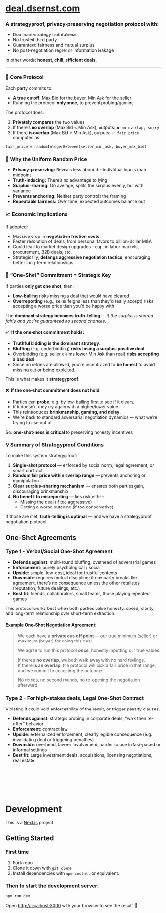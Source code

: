 # [deal.dsernst.com](https://deal.dsernst.com)

### A strategyproof, privacy-preserving negotiation protocol with:

- Dominant-strategy truthfulness
- No trusted third party
- Guaranteed fairness and mutual surplus
- No post-negotiation regret or information leakage

In other words: **honest, chill, efficient deals**.

---

### 🔑 Core Protocol

Each party commits to:

- **A true cutoff**: Max Bid for the buyer, Min Ask for the seller
- Running the protocol **only once**, to prevent probing/gaming

The protocol does:

1. **Privately compares** the two values
2. If there’s **no overlap** (Max Bid < Min Ask), outputs: `❌ no overlap, sorry`
3. If there **is overlap** (Max Bid ≥ Min Ask), outputs: `✅ fair price` computed as:

```
fair_price = randomIntegerBetween(seller_min_ask, buyer_max_bid)
```

### 🧠 Why the Uniform Random Price

- **Privacy-preserving:** Reveals less about the individual inputs than midpoint
- **Truth-inducing:** There’s no advantage to lying
- **Surplus-sharing:** On average, splits the surplus evenly, but with variance
- **Prevents anchoring:** Neither party controls the framing
- **Repeatable fairness:** Over time, expected outcomes balance out

### 📈 Economic Implications

If adopted:

- Massive drop in **negotiation friction costs**
- Faster resolution of deals, from personal favors to billion-dollar M&A
- Could lead to market design upgrades—e.g., in labor markets, procurement, B2B deals, etc.
- Strategically, **defangs aggressive negotiation tactics**, encouraging better long-term relationships

### 🎯 “One-Shot” Commitment = Strategic Key

If parties **only get one shot**, then:

- **Low-balling** risks missing a deal that would have cleared
- **Overreporting** (e.g., seller feigns less than they'd really accept) risks accepting a worse price than you’d be happy with

The **dominant strategy becomes truth-telling** — _if the surplus is shared fairly and you’re guaranteed no second chances_.

#### ✅&nbsp; If the one-shot commitment holds:

- **Truthful bidding is the dominant strategy**.
- **Bluffing** (e.g. underbidding) **risks losing a surplus-positive deal**.
- Overbidding (e.g. seller claims lower Min Ask than real) **risks accepting a bad deal**.
- Since no retries are allowed, you’re incentivized to **be honest** to avoid missing out or being exploited.

This is what makes it **strategyproof**.

#### ❌&nbsp; If the one-shot commitment does not hold:

- Parties can **probe**, e.g. by low-balling first to see if it clears.
- If it doesn’t, they try again with a higher/lower value.
- This reintroduces **brinkmanship, gaming, and delay**.
- We’re back to standard adversarial negotiation dynamics — what we’re trying to rise out of.

So: **one-shot-ness is critical** to preserving honesty incentives.

### 💡 Summary of Strategyproof Conditions

To make this system strategyproof:

1. **Single-shot protocol** — enforced by social norm, legal agreement, or smart contract
2. **Random fair price within overlap range** — prevents anchoring or manipulation
3. **Clear surplus-sharing mechanism** — ensures both parties gain, discouraging brinkmanship
4. **No benefit to misreporting** — lies risk either:
   - Missing the deal (if too aggressive)
   - Getting a worse outcome (if too conservative)

If those are met, **truth-telling is optimal** — and we have a strategyproof negotiation protocol.

## One-Shot Agreements

### Type 1 - Verbal/Social One-Shot Agreement

- **Defends against**: multi-round bluffing, overhead of adversarial games
- **Enforcement**: purely psychological / social
- **Upside**: simple, low-cost, ideal for trustful contexts
- **Downside**: requires mutual discipline; if one party breaks the agreement, there’s no consequence unless the other retaliates (reputation, future dealings, etc.)
- **Best fit**: friends, collaborators, small teams, those playing repeated games

This protocol works best when both parties value honesty, speed, clarity, and long-term relationship over short-term extraction.

#### Example One-Shot Negotiation Agreement:

> We each have a **private cut-off point** — our true minimum (seller) or maximum (buyer) for doing this deal.
>
> We agree to run this protocol _**once**_, honestly inputting our true values.
>
> If there’s **no overlap**, we both walk away with no hard feelings.  
> If there **is an overlap**, the protocol will pick a fair price in that range, and we commit to accepting the outcome.
>
> No retries, no second rounds, no re-opening the negotiation afterward.

### Type 2 - For high-stakes deals, Legal One-Shot Contract

Violating it could void enforceability of the result, or trigger penalty clauses.

- **Defends against**: strategic probing in corporate deals, “walk then re-offer” behavior
- **Enforcement**: contract law
- **Upside**: externalized enforcement; clearly legible consequence (e.g. invalidating deal or triggering penalties)
- **Downside**: overhead, lawyer involvement, harder to use in fast-paced or informal settings
- **Best fit**: Large investment deals, acquisitions, licensing negotiations, real estate

&nbsp;

&nbsp;

&nbsp;

# Development

This is a [Next.js](https://nextjs.org/) project.

## Getting Started

### First time

1. Fork repo
2. Clone it down with `git clone`
3. Install dependencies with `npm install` or equivalent.

### Then to start the development server:

```bash
npm run dev
```

Open [http://localhost:3000](http://localhost:3000) with your browser to see the result. 🎉
